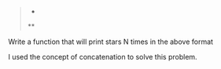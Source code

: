 >*
>**

Write a function that will print stars N times
in the above format

I used the concept of concatenation to solve this problem.
